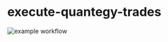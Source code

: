 # execute-quantegy-trades
![example workflow](https://github.com/github/docs/actions/workflows/sls-deply.yml/badge.svg)
